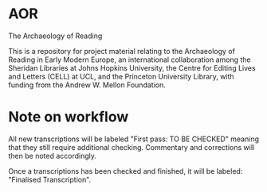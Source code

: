AOR
===

The Archaeology of Reading

This is a repository for project material relating to the Archaeology of Reading in Early Modern Europe, an international collaboration among the Sheridan Libraries at Johns Hopkins University, the Centre for Editing Lives and Letters (CELL) at UCL, and the Princeton University Library, with funding from the Andrew W. Mellon Foundation. 

Note on workflow
===

All new transcriptions will be labeled "First pass: TO BE CHECKED" meaning that they still require additional checking. Commentary and corrections will then be noted accordingly.

Once a transcriptions has been checked and finished, it will be labeled: "Finalised Transcription".

